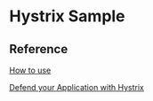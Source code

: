 # Hystrix Sample

## Reference

[How to use](https://github.com/Netflix/Hystrix/wiki/How-To-Use)

[Defend your Application with Hystrix](http://www.lordofthejars.com/2014/09/defend-your-application-with-hystrix.html)